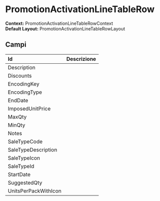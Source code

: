 # PromotionActivationLineTableRow

**Context:** PromotionActivationLineTableRowContext  
**Default Layout:** PromotionActivationLineTableRowLayout

## Campi

| Id | Descrizione |
| :--- | :--- |
| Description |  |
| Discounts |  |
| EncodingKey |  |
| EncodingType |  |
| EndDate |  |
| ImposedUnitPrice |  |
| MaxQty |  |
| MinQty |  |
| Notes |  |
| SaleTypeCode |  |
| SaleTypeDescription |  |
| SaleTypeIcon |  |
| SaleTypeId |  |
| StartDate |  |
| SuggestedQty |  |
| UnitsPerPackWithIcon |  |

